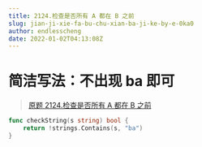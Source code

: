 ```yaml
---
title: 2124.检查是否所有 A 都在 B 之前
slug: jian-ji-xie-fa-bu-chu-xian-ba-ji-ke-by-e-0ka0
author: endlesscheng
date: 2022-01-02T04:13:08Z
---
```

# 简洁写法：不出现 ba 即可
 
> [原题 2124.检查是否所有 A 都在 B 之前](https://leetcode.cn/problems/check-if-all-as-appears-before-all-bs)
```go
func checkString(s string) bool {
	return !strings.Contains(s, "ba")
}
```
